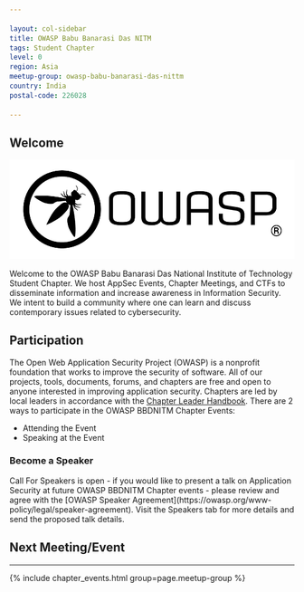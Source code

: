 ```yaml
---

layout: col-sidebar
title: OWASP Babu Banarasi Das NITM
tags: Student Chapter
level: 0
region: Asia
meetup-group: owasp-babu-banarasi-das-nittm
country: India
postal-code: 226028

---
```




## Welcome

<img src="assets/images/Logo.png"/>

Welcome to the OWASP Babu Banarasi Das National Institute of Technology Student Chapter. We host AppSec Events, Chapter Meetings, and CTFs to disseminate information and increase awareness in Information Security. We intent to build a community where one can learn and discuss contemporary issues related to cybersecurity.

## Participation
The Open Web Application Security Project (OWASP) is a nonprofit foundation that works to improve the security of software. All of our projects, tools, documents, forums, and chapters are free and open to anyone interested in improving application security.
Chapters are led by local leaders in accordance with the [Chapter Leader Handbook](/www-policy/rules-of-procedure/chapter-handbook). 
There are 2 ways to participate in the OWASP BBDNITM Chapter Events:
* Attending the Event
* Speaking at the Event 

<h3>Become a Speaker</h3>
Call For Speakers is open - if you would like to present a talk on Application Security at future OWASP BBDNITM Chapter events - please review and agree with the [OWASP Speaker Agreement](https://owasp.org/www-policy/legal/speaker-agreement). Visit the Speakers tab for more details and send the proposed talk details.

## Next Meeting/Event
---------------------
{% include chapter_events.html group=page.meetup-group %}
